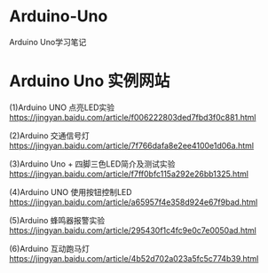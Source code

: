 # Arduino-Uno
Arduino Uno学习笔记


# Arduino Uno 实例网站
(1)Arduino UNO 点亮LED实验  
https://jingyan.baidu.com/article/f006222803ded7fbd3f0c881.html  

(2)Arduino 交通信号灯   
https://jingyan.baidu.com/article/7f766dafa8e2ee4100e1d06a.html    

(3)Arduino Uno + 四脚三色LED简介及测试实验  
https://jingyan.baidu.com/article/f7ff0bfc115a292e26bb1325.html  

(4)Arduino UNO 使用按钮控制LED  
https://jingyan.baidu.com/article/a65957f4e358d924e67f9bad.html  

(5)Arduino 蜂鸣器报警实验  
https://jingyan.baidu.com/article/295430f1c4fc9e0c7e0050ad.html  

(6)Arduino 互动跑马灯  
https://jingyan.baidu.com/article/4b52d702a023a5fc5c774b39.html  


